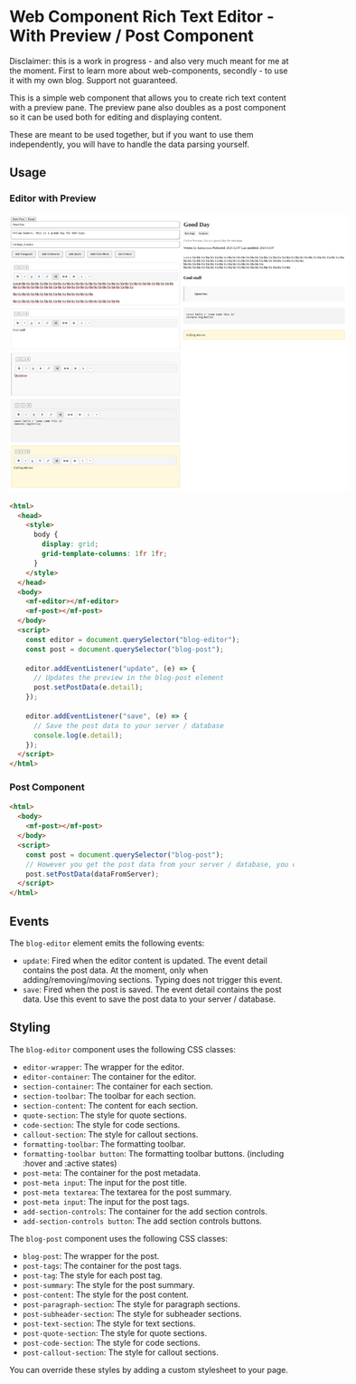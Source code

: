 # Web Component Rich Text Editor - With Preview / Post Component

Disclaimer: this is a work in progress - and also very much meant for me at the moment. First to learn more about web-components, secondly - to use it with my own blog. Support not guaranteed.

This is a simple web component that allows you to create rich text content with a preview pane.
The preview pane also doubles as a post component so it can be used both for editing and displaying content.

These are meant to be used together, but if you want to use them independently, you will have to handle the data parsing yourself.

## Usage

### Editor with Preview

<img src="screenshots/side-by-side.png" style="max-width:600px">

```html
<html>
  <head>
    <style>
      body {
        display: grid;
        grid-template-columns: 1fr 1fr;
      }
    </style>
  </head>
  <body>
    <mf-editor></mf-editor>
    <mf-post></mf-post>
  </body>
  <script>
    const editor = document.querySelector("blog-editor");
    const post = document.querySelector("blog-post");

    editor.addEventListener("update", (e) => {
      // Updates the preview in the blog-post element
      post.setPostData(e.detail);
    });

    editor.addEventListener("save", (e) => {
      // Save the post data to your server / database
      console.log(e.detail);
    });
  </script>
</html>
```

### Post Component

```html
<html>
  <body>
    <mf-post></mf-post>
  </body>
  <script>
    const post = document.querySelector("blog-post");
    // However you get the post data from your server / database, you can set it on the post component
    post.setPostData(dataFromServer);
  </script>
</html>
```

## Events

The `blog-editor` element emits the following events:

- `update`: Fired when the editor content is updated. The event detail contains the post data. At the moment, only when adding/removing/moving sections. Typing does not trigger this event.
- `save`: Fired when the post is saved. The event detail contains the post data. Use this event to save the post data to your server / database.

## Styling

The `blog-editor` component uses the following CSS classes:

- `editor-wrapper`: The wrapper for the editor.
- `editor-container`: The container for the editor.
- `section-container`: The container for each section.
- `section-toolbar`: The toolbar for each section.
- `section-content`: The content for each section.
- `quote-section`: The style for quote sections.
- `code-section`: The style for code sections.
- `callout-section`: The style for callout sections.
- `formatting-toolbar`: The formatting toolbar.
- `formatting-toolbar button`: The formatting toolbar buttons. (including :hover and :active states)
- `post-meta`: The container for the post metadata.
- `post-meta input`: The input for the post title.
- `post-meta textarea`: The textarea for the post summary.
- `post-meta input`: The input for the post tags.
- `add-section-controls`: The container for the add section controls.
- `add-section-controls button`: The add section controls buttons.

The `blog-post` component uses the following CSS classes:

- `blog-post`: The wrapper for the post.
- `post-tags`: The container for the post tags.
- `post-tag`: The style for each post tag.
- `post-summary`: The style for the post summary.
- `post-content`: The style for the post content.
- `post-paragraph-section`: The style for paragraph sections.
- `post-subheader-section`: The style for subheader sections.
- `post-text-section`: The style for text sections.
- `post-quote-section`: The style for quote sections.
- `post-code-section`: The style for code sections.
- `post-callout-section`: The style for callout sections.

You can override these styles by adding a custom stylesheet to your page.
